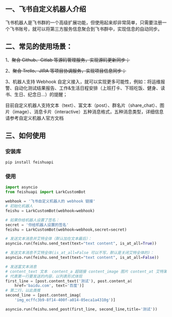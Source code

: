 ## 一、飞书自定义机器人介绍

飞书机器人是飞书群的一个高级扩展功能，但使用起来却非常简单，只需要注册一个飞书账号，就可以将第三方服务信息聚合到飞书群中，实现信息的自动同步。

## 二、常见的使用场景：

1、~~聚合 Github、Gitlab 等源码管理服务，实现源码更新同步；~~

2、~~聚合 Trello、JIRA 等项目协调服务，实现项目信息同步；~~

3、机器人支持 Webhook 自定义接入，就可以实现更多可能性，例如：将运维报警、自动化测试结果报告、工作&生活日程安排（上班打卡、下班吃饭、健身、读书、生日、纪念日...）的提醒；

目前自定义机器人支持文本（text）、富文本（post）、群名片（share_chat）、图片（image）、消息卡片（interactive）五种消息格式，五种消息类型，详细信息请参考自定义机器人官方文档

## 三、如何使用

### 安装库

```cmd
pip install feishuapi
```

### 使用

```python
import asyncio
from feishuapi import LarkCustomBot

webhook = '飞书自定义机器人的 webhook 链接'
# 初始化机器人
feishu = LarkCustomBot(webhook=webhook)

# 如果你给机器人设置了签名：
secret = '你给机器人设置的签名'
feishu = LarkCustomBot(webhook=webhook,secret=secret)

# 发送文本消息并艾特全体（默认加在文本最后）：
asyncio.run(feishu.send_text(text="text content", is_at_all=True))

# 发送文本消息不艾特全体(is_at_all=False 可以不写，默认是关闭艾特全体的)：
asyncio.run(feishu.send_text(text="text content", is_at_all=False))

# 发送富文本消息
# content_text 文本  content_a 超链接 content_image 图片 content_at 艾特某人 title 富文本标题，默认不填
# 代表第一行要发送的内容，以列表形式体现
first_line = [post.content_text('测试'), post.content_a(
    href='baidu.com', text='百度')]
# 第二行，以此类推
second_line = [post.content_imag(
    'img_ecffc3b9-8f14-400f-a014-05eca1a4310g')]

asyncio.run(feishu.send_post(first_line, second_line,title='测试'))
```
